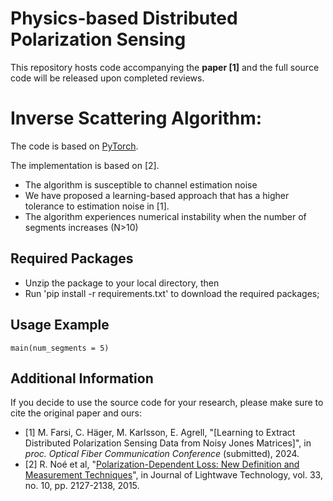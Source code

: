 # Physics-based Distributed Polarization Sensing
This repository hosts code accompanying the **paper [1]** and the full source code will be released upon completed reviews.


# Inverse Scattering Algorithm:
The code is based on [PyTorch](https://pytorch.org/). 

The implementation is based on [2]. 

- The algorithm is susceptible to channel estimation noise
- We have proposed a learning-based approach that has a higher tolerance to estimation noise in [1].
- The algorithm experiences numerical instability when the number of segments increases (N>10)

## Required Packages 
- Unzip the package to your local directory, then
- Run 'pip install -r requirements.txt' to download the required packages;

## Usage Example
``` console
main(num_segments = 5)
```
## Additional Information

If you decide to use the source code for your research, please make sure to cite the original paper and ours:

* [1] M. Farsi, C. Häger, M. Karlsson, E. Agrell, "[Learning to Extract Distributed Polarization Sensing Data from Noisy Jones Matrices]", in *proc. Optical Fiber Communication Conference* (submitted), 2024.
* [2] R. Noé et al, "[Polarization-Dependent Loss: New Definition and Measurement Techniques](https://ieeexplore.ieee.org/abstract/document/6999936)", in Journal of Lightwave Technology, vol. 33, no. 10, pp. 2127-2138, 2015.

